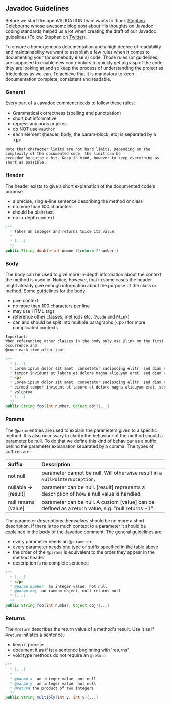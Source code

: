 ## Javadoc Guidelines

Before we start the openVALIDATION team wants to thank [Stephen Colebourne](https://blog.joda.org/ "Stephen's blog") 
whose awesome [blog post](https://blog.joda.org/2012/11/javadoc-coding-standards.html) about His thoughts on Javadoc 
coding standards helped us a lot when creating the draft of our Javadoc guidelines (Follow Stephen on 
[Twitter](https://twitter.com/jodastephen)).


To ensure a homogeneous documentation and a high degree of readability and maintainability we want to
establish a few rules when it comes to documenting your (or somebody else's) code. Those rules (or guidelines)
are supposed to enable new contributors to quickly get a grasp of the code they are looking at and so keep the 
process of understanding the project as frictionless as we can. To achieve that it is mandatory to keep documentation 
complete, consistent and readable.

### General
Every part of a Javadoc comment needs to follow these rules:
- Grammatical correctness (spelling and punctuation)
- short but informative
- repress any puns or jokes
- do NOT use ``@author``
- each element (header, body, the param-block, etc) is separated by a \<p>

``` 
Note that character limits are not hard limits. Depending on the complexity of the documented code, the limit can be 
exceeded by quite a bit. Keep in mind, however to keep everything as short as possible. 
```

### Header
The header exists to give a short explanation of the documented code's purpose.
- a precise, single-line sentence describing the method or class
- no more than 100 characters
- should be plain text
- no in-depth context

```java
/**
  * Takes an integer and returns twice its value.
  *
  * [...]
  */
public String double(int number){return 2*number;}
```

### Body
The body can be used to give more in-depth information about the context the method is used in. 
Notice, however, that in some cases the header might already give enough information about the 
purpose of the class or method. Some guidelines for the body:
- give context
- no more than 100 characters per line
- may use HTML tags
- reference other classes, methods etc. (`@code` and `@link`)
- can and should be split into multiple paragraphs (\<p>) for more complicated contexts

```
Important:
When referencing other classes in the body only use @link on the first occurrence and 
@code each time after that
```

```java
/**
  * [...]
  * Lorem ipsum dolor sit amet, consetetur sadipscing elitr, sed diam nonumy eirmod 
  * tempor invidunt ut labore et dolore magna aliquyam erat, sed diam voluptua.
  * <p>
  * Lorem ipsum dolor sit amet, consetetur sadipscing elitr, sed diam nonumy 
  * eirmod tempor invidunt ut labore et dolore magna aliquyam erat, sed diam 
  * voluptua.
  * [...]
  */
public String foo(int number, Object obj){...}
```

<!--The body is separated from the header by a paragraph (\<p>) and may contain more in depth information
about the function and the context of the documented part of the code. Is is important to note
that the Body itself can also be divided into multiple paragraphs to keep readability high and
sophisticated contexts well structured.-->

### Params
The `@param` entries are used to explain the parameters given to a specific method. It is also necessary to 
clarify the behaviour of the method should a parameter be null. To do that we define this kind of behaviour as a suffix
behind the parameter explanation separated by a comma. The types of suffixes are:
   
| Suffix               | Description                                                                                       |
| :------------------- | :------------------------------------------------------------------------------------------------ |
| not null             | parameter cannot be null. Will otherwise result in a ``NullPointerException``.                    |
| nullable -> [result] | parameter can be null. [result] represents a description of how a null value is handled.          |
| null returns [value] | parameter can be null. A custom [value] can be defined as a return value, e.g. "null returns -1". |

The parameter descriptions themselves should be no more a short description. If there is too much context to a parameter
it should be explained in the body of the Javadoc comment. The general guidelines are:
- every parameter needs an `@parameter` 
- every parameter needs one type of suffix specified in the table above
- the order of the `@params` is equivalent to the order they appear in the method header
- description is no complete sentence

```java
/**
  * [...]
  * </p>
  * @param number  an integer value, not null
  * @param obj  an random object, null returns null
  * [...]
  */
public String foo(int number, Object obj){...}
```

### Returns
The `@return` describes the return value of a method's result. Use it as if `@return` initiates
a sentence.
- keep it precise
- document it as if ist a sentence beginning with 'returns'
- void type methods do not require an ```@return```
   
```java
/**
  * [...]
  *
  * @param x  an integer value, not null
  * @param y  an integer value, not null
  * @return the product of two integers
  */
public String multiply(int y, int y){...}
```